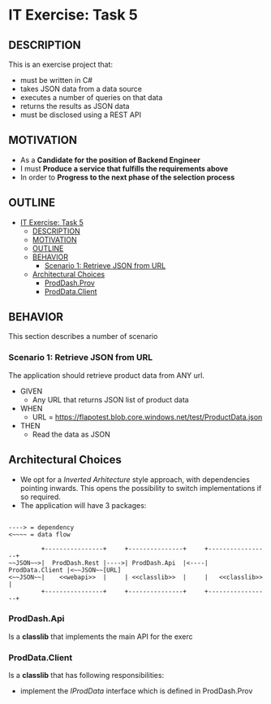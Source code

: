 # IT Exercise: Task 5

## DESCRIPTION

This is an exercise project that:

- must be written in C#
- takes JSON data from a data source
- executes a number of queries on that data
- returns the results as JSON data
- must be disclosed using a REST API

## MOTIVATION

- As a **Candidate for the position of Backend Engineer**
- I must **Produce a service that fulfills the requirements above**
- In order to **Progress to the next phase of the selection process**

## OUTLINE

- [IT Exercise: Task 5](#it-exercise-task-5)
    - [DESCRIPTION](#description)
    - [MOTIVATION](#motivation)
    - [OUTLINE](#outline)
    - [BEHAVIOR](#behavior)
        - [Scenario 1: Retrieve JSON from URL](#scenario-1-retrieve-json-from-url)
    - [Architectural Choices](#architectural-choices)
        - [ProdDash.Prov](#proddashprov)
        - [ProdData.Client](#proddataclient)

## BEHAVIOR

This section describes a number of scenario

### Scenario 1: Retrieve JSON from URL

The application should retrieve product data from ANY url.

- GIVEN
    - Any URL that returns JSON list of product data
- WHEN
    - URL = https://flapotest.blob.core.windows.net/test/ProductData.json
- THEN
    - Read the data as JSON

## Architectural Choices

- We opt for a _Inverted Arhitecture_ style approach, with dependencies pointing inwards. This opens the possibility to
  switch implementations if so required.
- The application will have 3 packages:

```mono

----> = dependency
<~~~~ = data flow

         +----------------+     +---------------+     +-----------------+    
~~JSON~~>|  ProdDash.Rest |---->| ProdDash.Api  |<----| ProdData.Client |<~~JSON~~[URL] 
<~~JSON~~|    <<webapi>>  |     | <<classlib>>  |     |   <<classlib>>  |
         +----------------+     +---------------+     +-----------------+

```

### ProdDash.Api

Is a **classlib** that implements the main API for the exerc



### ProdData.Client

Is a **classlib** that has following responsibilities:

- implement the _IProdData_ interface which is defined in ProdDash.Prov


